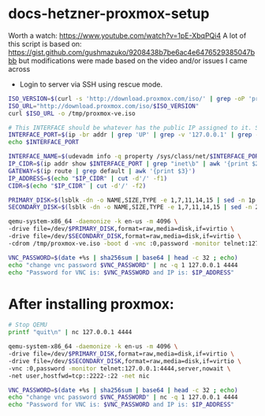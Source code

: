 # docs-hetzner-proxmox-setup
Worth a watch:
https://www.youtube.com/watch?v=1pE-XbqPQi4
A lot of this script is based on: https://gist.github.com/gushmazuko/9208438b7be6ac4e6476529385047bbb but modifications were made based on the video and/or issues I came across


- Login to server via SSH using rescue mode.



```bash
ISO_VERSION=$(curl -s 'http://download.proxmox.com/iso/' | grep -oP 'proxmox-ve_(\d+.\d+-\d).iso' | sort -V | tail -n1)
ISO_URL="http://download.proxmox.com/iso/$ISO_VERSION"
curl $ISO_URL -o /tmp/proxmox-ve.iso

# This INTERFACE should be whatever has the public IP assigned to it. Some of the guides i came across expect it to be eth0 but in my case it was eth2
INTERFACE_PORT=$(ip -br addr | grep 'UP' | grep -v '127.0.0.1' | grep -v '::1/128' | awk '{print $1}')
echo $INTERFACE_PORT

INTERFACE_NAME=$(udevadm info -q property /sys/class/net/$INTERFACE_PORT | grep "ID_NET_NAME_PATH=" | cut -d'=' -f2)
IP_CIDR=$(ip addr show $INTERFACE_PORT | grep "inet\b" | awk '{print $2}')
GATEWAY=$(ip route | grep default | awk '{print $3}')
IP_ADDRESS=$(echo "$IP_CIDR" | cut -d'/' -f1)
CIDR=$(echo "$IP_CIDR" | cut -d'/' -f2)

PRIMARY_DISK=$(lsblk -dn -o NAME,SIZE,TYPE -e 1,7,11,14,15 | sed -n 1p | awk '{print $1}')
SECONDARY_DISK=$(lsblk -dn -o NAME,SIZE,TYPE -e 1,7,11,14,15 | sed -n 2p | awk '{print $1}')

qemu-system-x86_64 -daemonize -k en-us -m 4096 \
-drive file=/dev/$PRIMARY_DISK,format=raw,media=disk,if=virtio \
-drive file=/dev/$SECONDARY_DISK,format=raw,media=disk,if=virtio \
-cdrom /tmp/proxmox-ve.iso -boot d -vnc :0,password -monitor telnet:127.0.0.1:4444,server,nowait

VNC_PASSWORD=$(date +%s | sha256sum | base64 | head -c 32 ; echo)
echo "change vnc password $VNC_PASSWORD" | nc -q 1 127.0.0.1 4444
echo "Password for VNC is: $VNC_PASSWORD and IP is: $IP_ADDRESS"

```


# After installing proxmox:

```bash
# Stop QEMU
printf "quit\n" | nc 127.0.0.1 4444

qemu-system-x86_64 -daemonize -k en-us -m 4096 \
-drive file=/dev/$PRIMARY_DISK,format=raw,media=disk,if=virtio \
-drive file=/dev/$SECONDARY_DISK,format=raw,media=disk,if=virtio \
-vnc :0,password -monitor telnet:127.0.0.1:4444,server,nowait \
-net user,hostfwd=tcp::2222-:22 -net nic

VNC_PASSWORD=$(date +%s | sha256sum | base64 | head -c 32 ; echo)
echo "change vnc password $VNC_PASSWORD" | nc -q 1 127.0.0.1 4444
echo "Password for VNC is: $VNC_PASSWORD and IP is: $IP_ADDRESS"
```
